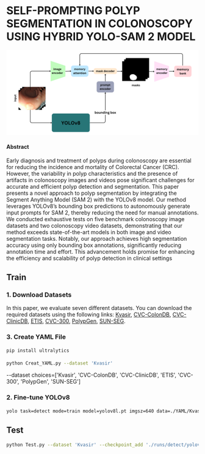 # SELF-PROMPTING POLYP SEGMENTATION IN COLONOSCOPY USING HYBRID YOLO-SAM 2 MODEL

<p align="center">
    <img src="imgs/Model.png"/> <br />
</p>



#### Abstract
Early diagnosis and treatment of polyps during colonoscopy are essential for reducing the incidence and mortality of Colorectal Cancer (CRC). However, the variability in polyp characteristics and the presence of artifacts in colonoscopy images and videos pose significant challenges for accurate and efficient polyp detection and segmentation. This paper presents a novel approach to polyp segmentation by integrating the Segment Anything Model (SAM 2) with the YOLOv8 model. Our method leverages YOLOv8’s bounding box predictions to autonomously generate input prompts for SAM 2, thereby reducing the need for manual annotations. We conducted exhaustive tests on five benchmark colonoscopy image datasets and two colonoscopy video datasets, demonstrating that our method exceeds state-of-the-art models in both image and video segmentation tasks. Notably, our approach achieves high segmentation accuracy using only bounding box annotations, significantly reducing annotation time and effort. This advancement holds promise for enhancing the efficiency and scalability of polyp detection in clinical settings


## Train
### 1. Download Datasets
In this paper, we evaluate seven different datasets. You can download the required datasets using the following links: [Kvasir](https://www.kaggle.com/datasets/debeshjha1/kvasirseg), [CVC-ColonDB](https://www.kaggle.com/datasets/nourabentaher/cvc-colondb), [CVC-ClinicDB](https://www.kaggle.com/datasets/balraj98/cvcclinicdb), [ETIS](https://www.kaggle.com/datasets/nguyenvoquocduong/etis-laribpolypdb), [CVC-300](https://www.kaggle.com/datasets/nourabentaher/cvc-300), [PolypGen](https://drive.google.com/file/d/1wBgGO9c9aeb211GhaSmOA0lSgFpfBeXN/view?usp=drive_link), [SUN-SEG](https://github.com/GewelsJI/VPS/blob/main/docs/DATA_PREPARATION.md#step-1-request-and-download). 



### 3. Create YAML File

```bash
pip install ultralytics

python Creat_YAML.py --dataset 'Kvasir'
```
--dataset choices=['Kvasir', 'CVC-ColonDB', 'CVC-ClinicDB', 'ETIS', 'CVC-300', 'PolypGen', 'SUN-SEG']

### 2. Fine-tune YOLOv8

```bash
yolo task=detect mode=train model=yolov8l.pt imgsz=640 data=./YAML/Kvasir.yaml epochs=50 batch=0.90 name=Kvasir 
```

## Test

```bash
python Test.py --dataset 'Kvasir' --checkpoint_add './runs/detect/yolov8l/weights/best.pt'
```


